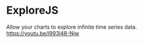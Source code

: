 ExploreJS
=========
Allow your charts to explore infinite time series data.
https://youtu.be/l993l48-Njw
